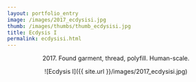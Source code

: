 ```yaml
---
layout: portfolio_entry
image: /images/2017_ecdysisi.jpg
thumb: /images/thumbs/thumb_ecdysisi.jpg
title: Ecdysis I
permalink: ecdysisi.html
---
```

<!--description-->
<div style="text-align:center" markdown="1">

2017\. Found garment, thread, polyfill. Human-scale.

![Ecdysis I]({{ site.url }}/images/2017_ecdysisi.jpg)


</div>